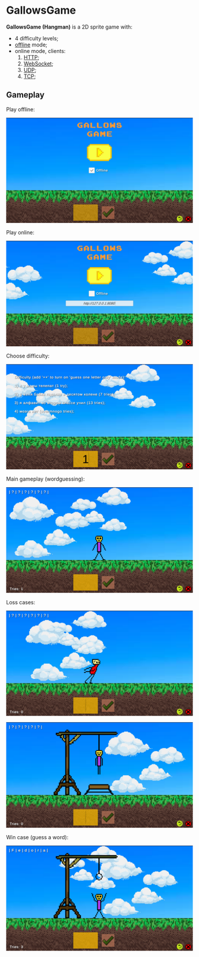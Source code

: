 # GallowsGame

**GallowsGame (Hangman)** is a 2D sprite game with:

+ 4 difficulty levels;
+ [offline](./Assets/Scripts/Gameplay/Offline/OfflineStrategy.cs) mode;
+ online mode, clients:
    1. [HTTP](./Assets/Scripts/Gameplay/Online/HttpClientStrategy.cs);
    2. [WebSocket](./Assets/Scripts/Gameplay/Online/WebSocketClientStrategy.cs);
    3. [UDP](./Assets/Scripts/Gameplay/Online/UdpClientStrategy.cs);
    4. [TCP](./Assets/Scripts/Gameplay/Online/TcpClientStrategy.cs);

## Gameplay

Play offline:

![Offline mode](./Doc/Resources/main-menu-offline.png)

Play online:

![Online mode](./Doc/Resources/main-menu-online.png)

Choose difficulty:

![Difficulties](./Doc/Resources/difficulties.png)

Main gameplay (wordguessing):

![wordguessing](./Doc/Resources/gameplay.png)

Loss cases:

![Loss 1](./Doc/Resources/loss-1.png)

![Loss 3](./Doc/Resources/loss-2.png)

Win case (guess a word):

![Win](./Doc/Resources/win.png)
